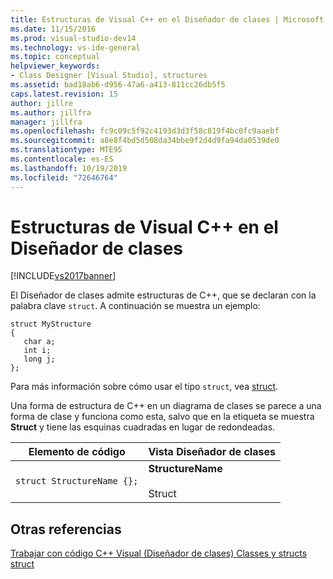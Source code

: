 ```yaml
---
title: Estructuras de Visual C++ en el Diseñador de clases | Microsoft Docs
ms.date: 11/15/2016
ms.prod: visual-studio-dev14
ms.technology: vs-ide-general
ms.topic: conceptual
helpviewer_keywords:
- Class Designer [Visual Studio], structures
ms.assetid: bad18ab6-d956-47a6-a413-811cc26db5f5
caps.latest.revision: 15
author: jillre
ms.author: jillfra
manager: jillfra
ms.openlocfilehash: fc9c09c5f92c4193d3d3f58c819f4bc0fc9aaebf
ms.sourcegitcommit: a8e8f4bd5d508da34bbe9f2d4d9fa94da0539de0
ms.translationtype: MTE95
ms.contentlocale: es-ES
ms.lasthandoff: 10/19/2019
ms.locfileid: "72646764"
---
```

# <a name="visual-c-structures-in-class-designer"></a>Estructuras de Visual C++ en el Diseñador de clases
[!INCLUDE[vs2017banner](../includes/vs2017banner.md)]

El Diseñador de clases admite estructuras de C++, que se declaran con la palabra clave `struct`. A continuación se muestra un ejemplo:

```
struct MyStructure
{
   char a;
   int i;
   long j;
};
```

 Para más información sobre cómo usar el tipo `struct`, vea [struct](https://msdn.microsoft.com/library/3c6ba273-e248-4ff1-8c69-d2abcf1263c6).

 Una forma de estructura de C++ en un diagrama de clases se parece a una forma de clase y funciona como esta, salvo que en la etiqueta se muestra **Struct** y tiene las esquinas cuadradas en lugar de redondeadas.

|Elemento de código|Vista Diseñador de clases|
|------------------|-------------------------|
|`struct StructureName {};`|**StructureName**<br /><br /> Struct|

## <a name="see-also"></a>Otras referencias
 [Trabajar con código C++ Visual (Diseñador de clases) ](../ide/working-with-visual-cpp-code-class-designer.md) [Classes y structs ](https://msdn.microsoft.com/library/516dd496-13fb-4f17-845a-e9ca45437873) [struct](https://msdn.microsoft.com/library/3c6ba273-e248-4ff1-8c69-d2abcf1263c6)
